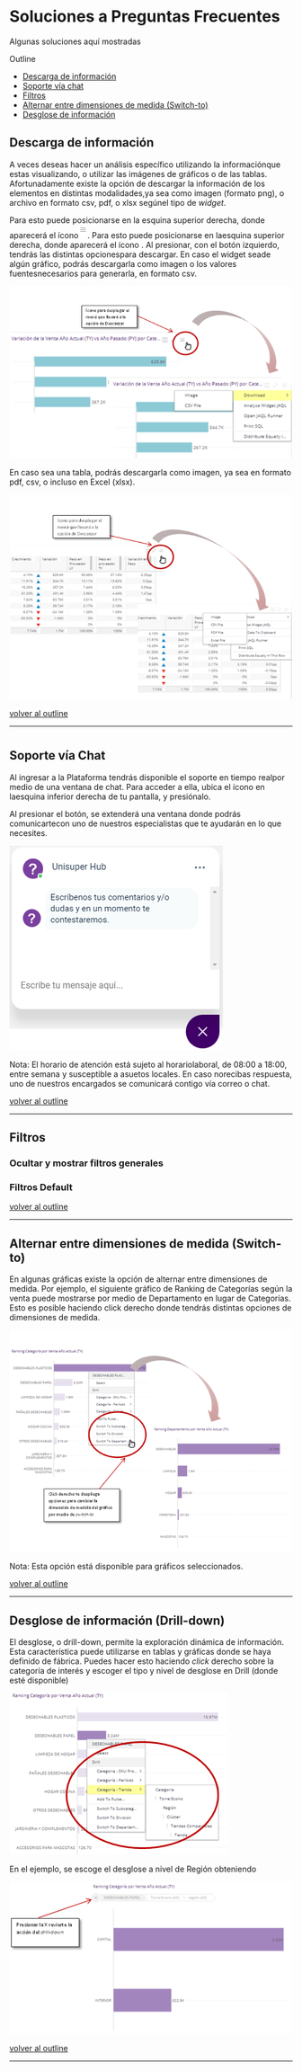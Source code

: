 # Soluciones a Preguntas Frecuentes

Algunas soluciones aquí mostradas

Outline <a name="outline"> </a>

* [Descarga de información](#dwnld_info)
* [Soporte vía chat](#soprt_chat)
* [Filtros](#filter)
* [Alternar entre dimensiones de medida (Switch-to)](#switch_to)
* [Desglose de información](#drill_down)





## Descarga de información <a name="dwnld_info"></a>

A veces deseas hacer un análisis específico utilizando la informaciónque estas visualizando, o utilizar las imágenes de gráficos o de las tablas. Afortunadamente existe la opción de descargar la información de los elementos en distintas modalidades,ya sea como imagen (formato png), o archivo en formato csv, pdf, o xlsx segúnel tipo  de *widget*.

Para esto puede posicionarse en la esquina superior derecha, donde aparecerá el ícono![img](./imagenes/trilineas.png). Para esto puede posicionarse en laesquina superior derecha, donde aparecerá el ícono . Al presionar, con el botón izquierdo, tendrás las distintas opcionespara descargar. En caso el widget seade algún gráfico, podrás descargarla como imagen o los valores fuentesnecesarios para generarla, en formato csv.

![img](./imagenes/descarga.png)



En caso sea una tabla, podrás descargarla como imagen, ya sea en formato pdf, csv, o incluso en Excel (xlsx).

![img](./imagenes/descargatabla.png)  

[volver al outline](#outline)

***

# 

## Soporte vía Chat <a name="soprt_chat"></a>

Al ingresar a la Plataforma tendrás disponible el soporte en tiempo realpor medio de una ventana de chat. Para acceder a ella, ubica el ícono en laesquina inferior derecha de tu pantalla, y presiónalo.

Al presionar el botón, se extenderá una ventana donde podrás comunicartecon uno de nuestros especialistas que te ayudarán en lo que necesites.

![img](./imagenes/chat_unisuper.png)

 

Nota: El horario de atención está sujeto al horariolaboral, de 08:00 a 18:00, entre semana y susceptible a asuetos locales. En caso norecibas respuesta, uno de nuestros encargados se comunicará contigo vía correo o chat.

[volver al outline](#outline)

***

## Filtros <a name="filter"></a>



### Ocultar y mostrar filtros generales



### Filtros Default





[volver al outline](#outline)

***

## Alternar entre dimensiones de medida (Switch-to) <a name="switch_to">  </a>

En algunas gráficas existe la opción de alternar entre dimensiones de medida. Por ejemplo, el siguiente gráfico de Ranking de Categorías según la venta puede mostrarse por medio de Departamento en lugar de Categorías. Esto es posible haciendo click derecho donde tendrás distintas opciones de dimensiones de medida. 

![img](./imagenes/switch2.png)

Nota: Esta opción está disponible para gráficos seleccionados.

[volver al outline](#outline)

***

## Desglose de información (Drill-down) <a name="drill_down"> </a>

El desglose, o drill-down, permite la exploración dinámica de información. Esta característica puede utilizarse en tablas y gráficas donde se haya definido de fábrica. Puedes hacer esto haciendo *click* derecho sobre la categoría de interés y escoger el tipo y nivel de desglose en Drill (donde esté disponible)

![img](./imagenes/drill1.png)

En el ejemplo, se escoge el desglose a nivel de Región obteniendo

![img](./imagenes/drill2.png)



[volver al outline](#outline)

***

